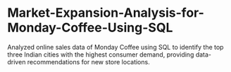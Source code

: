 # Market-Expansion-Analysis-for-Monday-Coffee-Using-SQL
Analyzed online sales data of Monday Coffee using SQL to identify the top three Indian cities with the highest consumer demand, providing data-driven recommendations for new store locations.
